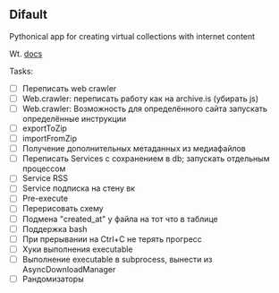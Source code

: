 ## Difault

Pythonical app for creating virtual collections with internet content

Wt. [docs](docs/ru/README.md)
<!--![Difault work scheme](readme/scheme.jpg)-->

Tasks:

- [ ] Переписать web crawler
- [ ] Web.crawler: переписать работу как на archive.is (убирать js)
- [ ] Web.crawler: Возможность для определённого сайта запускать определённые инструкции
- [ ] exportToZip
- [ ] importFromZip
- [ ] Получение дополнительных метаданных из медиафайлов
- [ ] Переписать Services с сохранением в db; запускать отдельным процессом
- [ ] Service RSS
- [ ] Service подписка на стену вк
- [ ] Pre-execute
- [ ] Перерисовать схему
- [ ] Подмена "created_at" у файла на тот что в таблице
- [ ] Поддержка bash
- [ ] При прерывании на Ctrl+C не терять прогресс
- [ ] Хуки выполнения executable
- [ ] Выполнение executable в subprocess, вынести из AsyncDownloadManager
- [ ] Рандомизаторы
